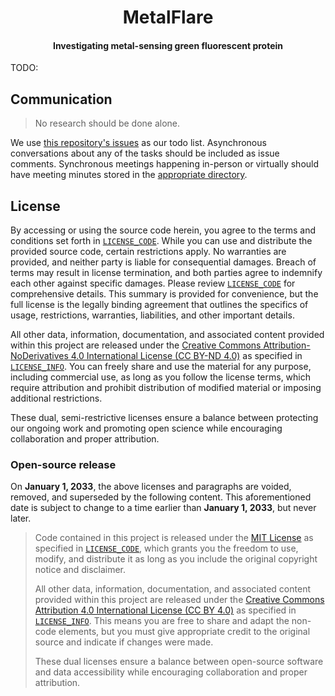 <h1 align="center">MetalFlare</h1>

<h4 align="center">Investigating metal-sensing green fluorescent protein</h4>

TODO:

## Communication

> No research should be done alone.

We use [this repository's issues](https://github.com/oasci/metalflare/issues) as our todo list.
Asynchronous conversations about any of the tasks should be included as issue comments.
Synchronous meetings happening in-person or virtually should have meeting minutes stored in the [appropriate directory](01-management/03-meetings).

## License

By accessing or using the source code herein, you agree to the terms and conditions set forth in [`LICENSE_CODE`](https://github.com/oasci/metalflare/blob/main/LICENSE_CODE.md).
While you can use and distribute the provided source code, certain restrictions apply.
No warranties are provided, and neither party is liable for consequential damages.
Breach of terms may result in license termination, and both parties agree to indemnify each other against specific damages.
Please review [`LICENSE_CODE`](https://github.com/oasci/metalflare/blob/main/LICENSE_CODE.md) for comprehensive details.
This summary is provided for convenience, but the full license is the legally binding agreement that outlines the specifics of usage, restrictions, warranties, liabilities, and other important details.

All other data, information, documentation, and associated content provided within this project are released under the [Creative Commons Attribution-NoDerivatives 4.0 International License (CC BY-ND 4.0)](https://creativecommons.org/licenses/by-nd/4.0/) as specified in [`LICENSE_INFO`](https://github.com/oasci/metalflare/blob/main/LICENSE_INFO.md).
You can freely share and use the material for any purpose, including commercial use, as long as you follow the license terms, which require attribution and prohibit distribution of modified material or imposing additional restrictions.

These dual, semi-restrictive licenses ensure a balance between protecting our ongoing work and promoting open science while encouraging collaboration and proper attribution.

### Open-source release

On **January 1, 2033**, the above licenses and paragraphs are voided, removed, and superseded by the following content.
This aforementioned date is subject to change to a time earlier than **January 1, 2033**, but never later.

> Code contained in this project is released under the [MIT License](https://spdx.org/licenses/MIT.html) as specified in [`LICENSE_CODE`](https://github.com/oasci/metalflare/blob/main/LICENSE_CODE.md), which grants you the freedom to use, modify, and distribute it as long as you include the original copyright notice and disclaimer.
>
> All other data, information, documentation, and associated content provided within this project are released under the [Creative Commons Attribution 4.0 International License (CC BY 4.0)](https://creativecommons.org/licenses/by/4.0/) as specified in [`LICENSE_INFO`](https://github.com/oasci/metalflare/blob/main/LICENSE_INFO.md).
> This means you are free to share and adapt the non-code elements, but you must give appropriate credit to the original source and indicate if changes were made.
>
> These dual licenses ensure a balance between open-source software and data accessibility while encouraging collaboration and proper attribution.
